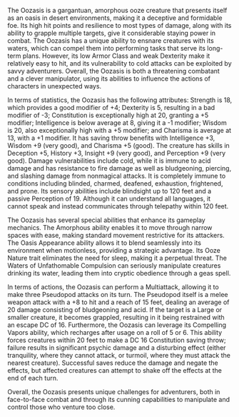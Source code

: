 The Oozasis is a gargantuan, amorphous ooze creature that presents itself as an oasis in desert environments, making it a deceptive and formidable foe. Its high hit points and resilience to most types of damage, along with its ability to grapple multiple targets, give it considerable staying power in combat. The Oozasis has a unique ability to ensnare creatures with its waters, which can compel them into performing tasks that serve its long-term plans. However, its low Armor Class and weak Dexterity make it relatively easy to hit, and its vulnerability to cold attacks can be exploited by savvy adventurers. Overall, the Oozasis is both a threatening combatant and a clever manipulator, using its abilities to influence the actions of characters in unexpected ways.

In terms of statistics, the Oozasis has the following attributes: Strength is 18, which provides a good modifier of +4; Dexterity is 5, resulting in a bad modifier of -3; Constitution is exceptionally high at 20, granting a +5 modifier; Intelligence is below average at 8, giving it a -1 modifier; Wisdom is 20, also exceptionally high with a +5 modifier; and Charisma is average at 13, with a +1 modifier. It has saving throw benefits with Intelligence +3, Wisdom +9 (very good), and Charisma +5 (good). The creature has skills in Deception +5, History +3, Insight +9 (very good), and Perception +9 (very good). Damage vulnerabilities include cold, while it is immune to acid damage and has resistance to fire damage as well as bludgeoning, piercing, and slashing damage from nonmagical attacks. It is completely immune to conditions including blinded, charmed, deafened, exhaustion, frightened, and prone. Its sensory abilities include blindsight up to 120 feet and a passive Perception of 19. Although it can understand all languages, it cannot speak and instead communicates through telepathy within 120 feet.

The Oozasis has several special abilities that enhance its gameplay mechanics. The Amorphous ability enables it to move through narrow spaces with ease, making standard movement restrictive for its attackers. The Oasis Appearance ability allows it to blend seamlessly into its environment when motionless, providing a strategic advantage. Its Ooze Nature trait eliminates the need for sleep, making it a perpetual threat. The Waters of Unfathomable Compulsion can seriously manipulate creatures drinking its water, leading them into cryptic obedience through a geas spell.

In terms of actions, the Oozasis can perform a Multiattack, allowing it to make three Pseudopod attacks on its turn. The Pseudopod itself is a melee weapon attack with a +8 to hit and a reach of 15 feet, dealing an average of 20 damage consisting of bludgeoning and acid. If the target is a Large or smaller creature, it becomes grappled, resulting in it being restrained with an escape DC of 16. Furthermore, the Oozasis can leverage its Compelling Vapors ability, which recharges after usage on a roll of 5 or 6. This ability forces creatures within 20 feet to make a DC 16 Constitution saving throw; failure results in significant psychic damage and a disturbing effect (either tranquility, where they cannot attack, or turmoil, where they must attack the nearest creature). Successful saves reduce the damage and negate the effects, but affected creatures can attempt to shake off the effects at the end of each turn.

Overall, the Oozasis presents unique challenges for adventurers, both in face-to-face combat and through its cunning capabilities to manipulate and control those who venture too close.